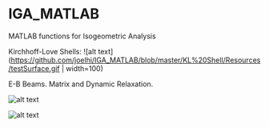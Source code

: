 # IGA_MATLAB
MATLAB functions for Isogeometric Analysis


Kirchhoff-Love Shells: 
![alt text](https://github.com/joelhi/IGA_MATLAB/blob/master/KL%20Shell/Resources/testSurface.gif | width=100)


E-B Beams. Matrix and Dynamic Relaxation.

![alt text](https://github.com/joelhi/IGA_MATLAB/blob/master/Beam/Gifs/Elastica1.gif)

![alt text](https://github.com/joelhi/IGA_MATLAB/blob/master/Beam/Gifs/DR_Faster.gif)

